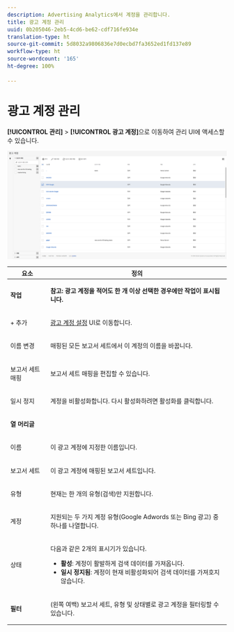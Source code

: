 ```yaml
---
description: Advertising Analytics에서 계정을 관리합니다.
title: 광고 계정 관리
uuid: 0b205046-2eb5-4cd6-be62-cdf716fe934e
translation-type: ht
source-git-commit: 5d8032a9806836e7d0ecbd7fa3652ed1fd137e89
workflow-type: ht
source-wordcount: '165'
ht-degree: 100%

---
```



# 광고 계정 관리

**[!UICONTROL 관리]** > **[!UICONTROL 광고 계정]**&#x200B;으로 이동하여 관리 UI에 액세스할 수 있습니다.

![](assets/manage_ad_accounts.png)

<table id="table_BE318026CF024E94A885EED86AA7077F"> 
 <thead> 
  <tr> 
   <th colname="col1" class="entry"> 요소 </th> 
   <th colname="col2" class="entry"> 정의 </th> 
  </tr>
 </thead>
 <tbody> 
  <tr> 
   <td colname="col1"> <p><b>작업</b> </p> </td> 
   <td colname="col2"> <p><b>참고: 광고 계정을 적어도 한 개 이상 선택한 경우에만 작업이 표시됩니다. </b> </p> </td> 
  </tr> 
  <tr> 
   <td colname="col1"> <p>+ 추가 </p> </td> 
   <td colname="col2"> <p><a href="/help/integrate/c-advertising-analytics/c-adanalytics-workflow/aa-create-ad-account.md"  >광고 계정 설정</a> UI로 이동합니다. </p> </td> 
  </tr> 
  <tr> 
   <td colname="col1"> <p>이름 변경 </p> </td> 
   <td colname="col2"> <p>매핑된 모든 보고서 세트에서 이 계정의 이름을 바꿉니다. </p> </td> 
  </tr> 
  <tr> 
   <td colname="col1"> <p>보고서 세트 매핑 </p> </td> 
   <td colname="col2"> <p>보고서 세트 매핑을 편집할 수 있습니다. </p> </td> 
  </tr> 
  <tr> 
   <td colname="col1"> <p>일시 정지 </p> </td> 
   <td colname="col2"> <p>계정을 비활성화합니다. 다시 활성화하려면 <span class="uicontrol">활성화</span>를 클릭합니다. </p> </td> 
  </tr> 
  <tr> 
   <td colname="col1"> <p><b>열 머리글</b> </p> </td> 
   <td colname="col2"> </td> 
  </tr> 
  <tr> 
   <td colname="col1"> <p>이름 </p> </td> 
   <td colname="col2"> <p>이 광고 계정에 지정한 이름입니다. </p> </td> 
  </tr> 
  <tr> 
   <td colname="col1"> <p>보고서 세트 </p> </td> 
   <td colname="col2"> <p>이 광고 계정에 매핑된 보고서 세트입니다. </p> </td> 
  </tr> 
  <tr> 
   <td colname="col1"> <p>유형 </p> </td> 
   <td colname="col2"> <p>현재는 한 개의 유형(검색)만 지원합니다. </p> </td> 
  </tr> 
  <tr> 
   <td colname="col1"> <p>계정 </p> </td> 
   <td colname="col2"> <p>지원되는 두 가지 계정 유형(Google Adwords 또는 Bing 광고) 중 하나를 나열합니다. </p> </td> 
  </tr> 
  <tr> 
   <td colname="col1"> <p>상태 </p> </td> 
   <td colname="col2"> <p>다음과 같은 2개의 표시기가 있습니다. </p> 
    <ul id="ul_376263DEF6EE44B48564D272D3CBFCBC"> 
     <li id="li_75E329B68B4D4E929E227E717C993082"><b>활성</b>: 계정이 활발하게 검색 데이터를 가져옵니다. </li> 
     <li id="li_5E2DF98B22D34437A2A2C93F996C1EA2"><b>일시 정지됨</b>: 계정이 현재 비활성화되어 검색 데이터를 가져호지 않습니다. </li> 
    </ul> </td> 
  </tr> 
  <tr> 
   <td colname="col1"> <p><b>필터</b> </p> </td> 
   <td colname="col2"> <p>(왼쪽 여백) 보고서 세트, 유형 및 상태별로 광고 계정을 필터링할 수 있습니다. </p> </td> 
  </tr> 
 </tbody> 
</table>

